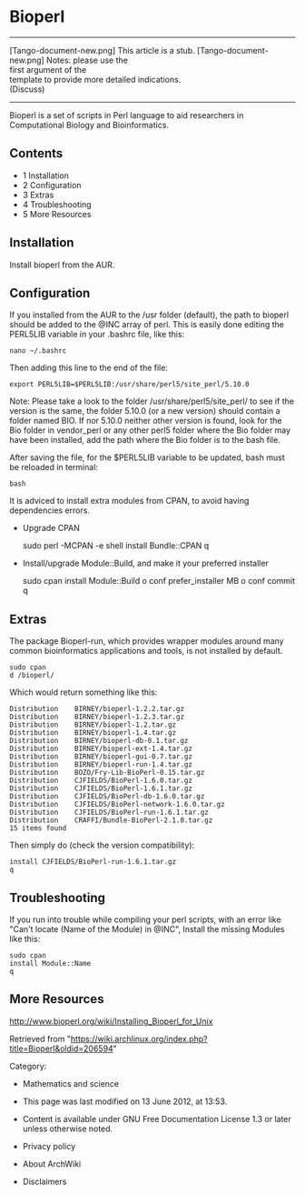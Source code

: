 Bioperl
=======

  ------------------------ ------------------------ ------------------------
  [Tango-document-new.png] This article is a stub.  [Tango-document-new.png]
                           Notes: please use the    
                           first argument of the    
                           template to provide more 
                           detailed indications.    
                           (Discuss)                
  ------------------------ ------------------------ ------------------------

Bioperl is a set of scripts in Perl language to aid researchers in
Computational Biology and Bioinformatics.

Contents
--------

-   1 Installation
-   2 Configuration
-   3 Extras
-   4 Troubleshooting
-   5 More Resources

Installation
------------

Install bioperl from the AUR.

Configuration
-------------

If you installed from the AUR to the /usr folder (default), the path to
bioperl should be added to the @INC array of perl. This is easily done
editing the PERL5LIB variable in your .bashrc file, like this:

    nano ~/.bashrc

Then adding this line to the end of the file:

    export PERL5LIB=$PERL5LIB:/usr/share/perl5/site_perl/5.10.0

Note: Please take a look to the folder /usr/share/perl5/site_perl/ to
see if the version is the same, the folder 5.10.0 (or a new version)
should contain a folder named BIO. If nor 5.10.0 neither other version
is found, look for the Bio folder in vendor_perl or any other perl5
folder where the Bio folder may have been installed, add the path where
the Bio folder is to the bash file.

After saving the file, for the $PERL5LIB variable to be updated, bash
must be reloaded in terminal:

    bash

It is adviced to install extra modules from CPAN, to avoid having
dependencies errors.

-   Upgrade CPAN

    sudo perl -MCPAN -e shell
    install Bundle::CPAN
    q

-   Install/upgrade Module::Build, and make it your preferred installer

    sudo cpan
    install Module::Build
    o conf prefer_installer MB
    o conf commit
    q

Extras
------

The package Bioperl-run, which provides wrapper modules around many
common bioinformatics applications and tools, is not installed by
default.

    sudo cpan
    d /bioperl/

Which would return something like this:

    Distribution    BIRNEY/bioperl-1.2.2.tar.gz
    Distribution    BIRNEY/bioperl-1.2.3.tar.gz
    Distribution    BIRNEY/bioperl-1.2.tar.gz
    Distribution    BIRNEY/bioperl-1.4.tar.gz
    Distribution    BIRNEY/bioperl-db-0.1.tar.gz
    Distribution    BIRNEY/bioperl-ext-1.4.tar.gz
    Distribution    BIRNEY/bioperl-gui-0.7.tar.gz
    Distribution    BIRNEY/bioperl-run-1.4.tar.gz
    Distribution    BOZO/Fry-Lib-BioPerl-0.15.tar.gz
    Distribution    CJFIELDS/BioPerl-1.6.0.tar.gz
    Distribution    CJFIELDS/BioPerl-1.6.1.tar.gz
    Distribution    CJFIELDS/BioPerl-db-1.6.0.tar.gz
    Distribution    CJFIELDS/BioPerl-network-1.6.0.tar.gz
    Distribution    CJFIELDS/BioPerl-run-1.6.1.tar.gz
    Distribution    CRAFFI/Bundle-BioPerl-2.1.8.tar.gz
    15 items found

Then simply do (check the version compatibility):

    install CJFIELDS/BioPerl-run-1.6.1.tar.gz
    q

Troubleshooting
---------------

If you run into trouble while compiling your perl scripts, with an error
like "Can't locate (Name of the Module) in @INC", Install the missing
Modules like this:

    sudo cpan
    install Module::Name
    q

More Resources
--------------

http://www.bioperl.org/wiki/Installing_Bioperl_for_Unix

Retrieved from
"https://wiki.archlinux.org/index.php?title=Bioperl&oldid=206594"

Category:

-   Mathematics and science

-   This page was last modified on 13 June 2012, at 13:53.
-   Content is available under GNU Free Documentation License 1.3 or
    later unless otherwise noted.
-   Privacy policy
-   About ArchWiki
-   Disclaimers
